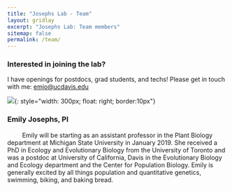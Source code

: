 ```yaml
---
title: "Josephs Lab - Team"
layout: gridlay
excerpt: "Josephs Lab: Team members"
sitemap: false
permalink: /team/
---
```


### Interested in joining the lab?
I have openings for postdocs, grad students, and techs! Please get in touch with me: emjo@ucdavis.edu

![](http://josephslab.github.io/images/teampic/me.jpg"){: style="width: 300px; float: right; border:10px"}
### Emily Josephs, PI
<a href="https://twitter.com/emjosephs"><img src="images/Twitter_logo_blue.png" style="width: 15px;"></a><a href="https://github.com/emjosephs"><img src="images/GitHub-Mark-32px.png" style="width:15px;"></a>
Emily will be starting as an assistant professor in the Plant Biology department at Michigan State University in January 2019. She received a PhD in Ecology and Evolutionary Biology from the University of Toronto and was a postdoc at University of California, Davis in the Evolutionary Biology and Ecology department and the Center for Population Biology. Emily is generally excited by all things population and quantitative genetics, swimming, biking, and baking bread.  









